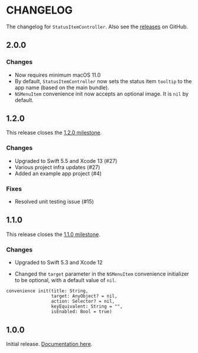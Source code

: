 # CHANGELOG

The changelog for `StatusItemController`. Also see the [releases](https://github.com/hexedbits/StatusItemController/releases) on GitHub.

2.0.0
-----

### Changes

- Now requires minimum macOS 11.0
- By default, `StatusItemController` now sets the status item `tooltip` to the app name (based on the main bundle).
- `NSMenuItem` convenience init now accepts an optional image. It is `nil` by default.


1.2.0
-----

This release closes the [1.2.0 milestone](https://github.com/hexedbits/StatusItemController/milestone/2?closed=1).

### Changes
- Upgraded to Swift 5.5 and Xcode 13 (#27)
- Various project infra updates (#27)
- Added an example app project (#4)

### Fixes

- Resolved unit testing issue (#15)


1.1.0
-----

This release closes the [1.1.0 milestone](https://github.com/hexedbits/StatusItemController/milestone/1?closed=1).

### Changes

- Upgraded to Swift 5.3 and Xcode 12

- Changed the `target` parameter in the `NSMenuItem` convenience initializer to be optional, with a default value of `nil`.

```
convenience init(title: String,
                 target: AnyObject? = nil,
                 action: Selector? = nil,
                 keyEquivalent: String = "",
                 isEnabled: Bool = true)
```


1.0.0
-----

Initial release. [Documentation here](https://hexedbits.github.io/StatusItemController/).
